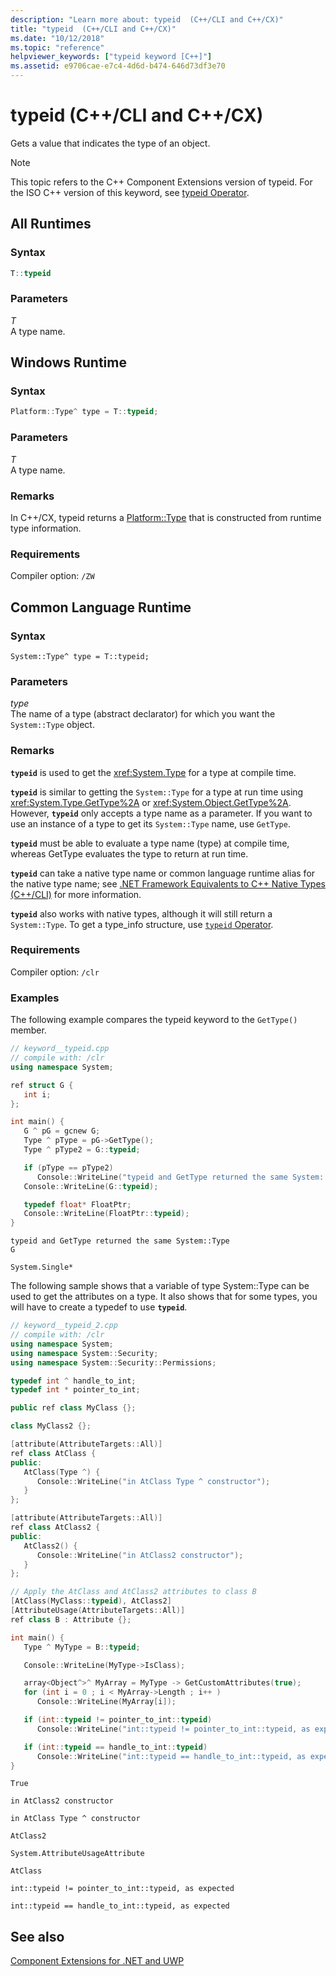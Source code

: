 ```yaml
---
description: "Learn more about: typeid  (C++/CLI and C++/CX)"
title: "typeid  (C++/CLI and C++/CX)"
ms.date: "10/12/2018"
ms.topic: "reference"
helpviewer_keywords: ["typeid keyword [C++]"]
ms.assetid: e9706cae-e7c4-4d6d-b474-646d73df3e70
---
```

# typeid (C++/CLI and C++/CX)

Gets a value that indicates the type of an object.

> [!NOTE]
> This topic refers to the C++ Component Extensions version of typeid. For the ISO C++ version of this keyword, see [typeid Operator](../cpp/typeid-operator.md).

## All Runtimes

### Syntax

```cpp
T::typeid
```

### Parameters

*T*<br/>
A type name.

## Windows Runtime

### Syntax

```cpp
Platform::Type^ type = T::typeid;
```

### Parameters

*T*<br/>
A type name.

### Remarks

In C++/CX,  typeid returns a [Platform::Type](../cppcx/platform-type-class.md) that is constructed from runtime type information.

### Requirements

Compiler option: `/ZW`

## Common Language Runtime

### Syntax

```
System::Type^ type = T::typeid;
```

### Parameters

*type*<br/>
The name of a type (abstract declarator) for which you want the `System::Type` object.

### Remarks

**`typeid`** is used to get the <xref:System.Type> for a type at compile time.

**`typeid`** is similar to getting the `System::Type` for a type at run time using <xref:System.Type.GetType%2A> or <xref:System.Object.GetType%2A>. However, **`typeid`** only accepts a type name as a parameter.  If you want to use an instance of a type to get its `System::Type` name, use `GetType`.

**`typeid`** must be able to evaluate a type name (type) at compile time, whereas GetType evaluates the type to return at run time.

**`typeid`** can take a native type name or common language runtime alias for the native type name; see [.NET Framework Equivalents to C++ Native Types (C++/CLI)](../dotnet/managed-types-cpp-cli.md#dotnet) for more information.

**`typeid`** also works with native types, although it will still return a `System::Type`.  To get a type_info structure, use [`typeid` Operator](../cpp/typeid-operator.md).

### Requirements

Compiler option: `/clr`

### Examples

The following example compares the typeid keyword to the `GetType()` member.

```cpp
// keyword__typeid.cpp
// compile with: /clr
using namespace System;

ref struct G {
   int i;
};

int main() {
   G ^ pG = gcnew G;
   Type ^ pType = pG->GetType();
   Type ^ pType2 = G::typeid;

   if (pType == pType2)
      Console::WriteLine("typeid and GetType returned the same System::Type");
   Console::WriteLine(G::typeid);

   typedef float* FloatPtr;
   Console::WriteLine(FloatPtr::typeid);
}
```

```Output
typeid and GetType returned the same System::Type
G

System.Single*
```

The following sample shows that a variable of type System::Type can be used to get the attributes on a type.  It also shows that for some types, you will have to create a typedef to use **`typeid`**.

```cpp
// keyword__typeid_2.cpp
// compile with: /clr
using namespace System;
using namespace System::Security;
using namespace System::Security::Permissions;

typedef int ^ handle_to_int;
typedef int * pointer_to_int;

public ref class MyClass {};

class MyClass2 {};

[attribute(AttributeTargets::All)]
ref class AtClass {
public:
   AtClass(Type ^) {
      Console::WriteLine("in AtClass Type ^ constructor");
   }
};

[attribute(AttributeTargets::All)]
ref class AtClass2 {
public:
   AtClass2() {
      Console::WriteLine("in AtClass2 constructor");
   }
};

// Apply the AtClass and AtClass2 attributes to class B
[AtClass(MyClass::typeid), AtClass2]
[AttributeUsage(AttributeTargets::All)]
ref class B : Attribute {};

int main() {
   Type ^ MyType = B::typeid;

   Console::WriteLine(MyType->IsClass);

   array<Object^>^ MyArray = MyType -> GetCustomAttributes(true);
   for (int i = 0 ; i < MyArray->Length ; i++ )
      Console::WriteLine(MyArray[i]);

   if (int::typeid != pointer_to_int::typeid)
      Console::WriteLine("int::typeid != pointer_to_int::typeid, as expected");

   if (int::typeid == handle_to_int::typeid)
      Console::WriteLine("int::typeid == handle_to_int::typeid, as expected");
}
```

```Output
True

in AtClass2 constructor

in AtClass Type ^ constructor

AtClass2

System.AttributeUsageAttribute

AtClass

int::typeid != pointer_to_int::typeid, as expected

int::typeid == handle_to_int::typeid, as expected
```

## See also

[Component Extensions for .NET and UWP](component-extensions-for-runtime-platforms.md)
